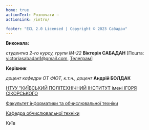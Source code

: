 ```yaml
---
home: true
actionText: Розпочати →
actionLink: /intro/

footer: "ECL 2.0 Licensed | Copyright © 2023 Сабадан"
---
```



**Виконала:**

*студентка 2-го курсу, групи ІМ-22*<span padding-right:5em></span> **Вікторія САБАДАН** [Пошта: victoriasabadan1@gmail.com, <a href="https://t.me/witchkaa">Телеграм</a>]


**Керівник**

*доцент кафедри ОТ ФІОТ, к.т.н., доцент*<span padding-right:5em></span> **Андрій БОЛДАК** 

[НТУУ "КИЇВСЬКИЙ ПОЛІТЕХНІЧНИЙ ІНСТИТУТ імені ІГОРЯ СІКОРСЬКОГО](https://kpi.ua/)

[Факультет інформатики та обчислювальної техніки](https://fiot.kpi.ua/)

[Кафедра обчислювальної техніки](https://comsys.kpi.ua/)

Київ
